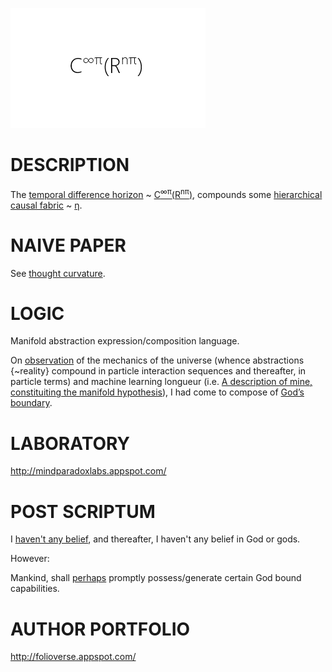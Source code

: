 ![Alt text](https://github.com/JordanMicahBennett/God/blob/master/source%20code/data/images/God.png "default page")






DESCRIPTION
============================================
The [temporal difference horizon](https://en.wikipedia.org/wiki/Bellman_equation) ~ [C<sup>∞π</sup>(R<sup>nπ</sup>)](http://www.academia.edu/25733790/Causal_Neural_Paradox_Thought_Curvature_Quite_the_transient_naive_hypothesis), compounds some [hierarchical causal fabric](http://ir.uiowa.edu/cgi/viewcontent.cgi?article=2035&context=etd) ~ [η](https://en.m.wikipedia.org/wiki/Direct_numerical_simulation).











NAIVE PAPER 
============================================
See [thought curvature](http://www.academia.edu/25733790/Causal_Neural_Paradox_Thought_Curvature_Quite_the_transient_naive_hypothesis).










LOGIC
============================================
Manifold abstraction expression/composition language.



On [observation](https://www.quora.com/How-does-quantum-computing-work/answer/Jordan-Bennett-9) of the mechanics of the universe (whence abstractions {~reality} compound in particle interaction sequences and thereafter, in particle terms) and machine learning longueur (i.e. [A description of mine, constituiting the manifold hypothesis](https://www.quora.com/What-is-the-Manifold-Hypothesis-in-Deep-Learning/answer/Jordan-Bennett-9)), I had come to compose of [God’s boundary](https://github.com/JordanMicahBennett/God).










LABORATORY
============================================
http://mindparadoxlabs.appspot.com/












POST SCRIPTUM
============================================
I [haven't any belief](http://nonbeliefism.com), and thereafter, I haven't any belief in God or gods. 


However:


Mankind, shall [perhaps](https://medium.com/@uni.omniscient.x/god-is-probably-quite-real-a466e9f24a0b#.rsg2cokz7) promptly possess/generate certain God bound capabilities.













AUTHOR PORTFOLIO
============================================
http://folioverse.appspot.com/
